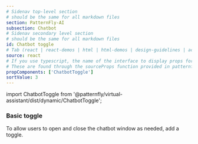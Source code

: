 ```yaml
---
# Sidenav top-level section
# should be the same for all markdown files
section: PatternFly-AI
subsection: Chatbot
# Sidenav secondary level section
# should be the same for all markdown files
id: Chatbot toggle
# Tab (react | react-demos | html | html-demos | design-guidelines | accessibility)
source: react
# If you use typescript, the name of the interface to display props for
# These are found through the sourceProps function provided in patternfly-docs.source.js
propComponents: ['ChatbotToggle']
sortValue: 3
---
```


import ChatbotToggle from '@patternfly/virtual-assistant/dist/dynamic/ChatbotToggle';

### Basic toggle

To allow users to open and close the chatbot window as needed, add a toggle. 

```js file="./ChatbotToggleBasic.tsx" isFullscreen

```
